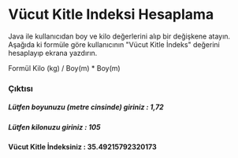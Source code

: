 # Vücut Kitle Indeksi Hesaplama


Java ile kullanıcıdan boy ve kilo değerlerini alıp bir değişkene atayın. Aşağıda ki formüle göre kullanıcının "Vücut Kitle İndeks" değerini hesaplayıp ekrana yazdırın.

Formül
Kilo (kg) / Boy(m) * Boy(m)

### Çıktısı
##### Lütfen boyunuzu (metre cinsinde) giriniz : 1,72
##### Lütfen kilonuzu giriniz : 105
#### Vücut Kitle İndeksiniz : 35.49215792320173
